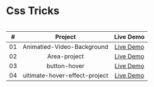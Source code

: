 <h1>Css Tricks<h1>


|  #  |            Project             | Live Demo |
| :-: | :----------------------------:  | :-------: |
| 01  |       Animatied-Video-Background| [Live Demo](href="https://abanoubkerols.github.io/Css-Tricks/Animatied-Video-Background/)  |
| 02  |       Area-project| [Live Demo](https://abanoubkerols.github.io/Css-Tricks/Area-project/)  |
| 03  |       button-hover| [Live Demo](https://abanoubkerols.github.io/Css-Tricks/button-hover/)  |
| 04  |       ultimate-hover-effect-project| [Live Demo](https://abanoubkerols.github.io/Css-Tricks/ultimate-hover-effect-project/)  |